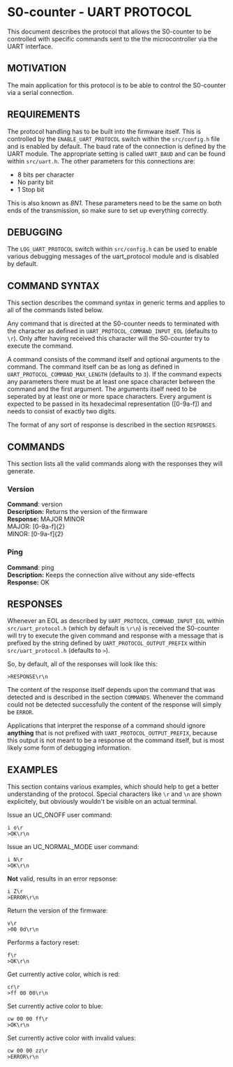 # S0-counter - UART PROTOCOL

This document describes the protocol that allows the S0-counter to be
controlled with specific commands sent to the the microcontroller via the UART
interface.

## MOTIVATION

The main application for this protocol is to be able to control the S0-counter
via a serial connection.

## REQUIREMENTS

The protocol handling has to be built into the firmware itself. This is
controlled by the `ENABLE_UART_PROTOCOL` switch within the `src/config.h` file
and is enabled by default. The baud rate of the connection is defined by the
UART module. The appropriate setting is called `UART_BAUD` and can be found
within `src/uart.h`. The other parameters for this connections are:

- 8 bits per character
- No parity bit
- 1 Stop bit

This is also known as *8N1*. These parameters need to be the same on both ends
of the transmission, so make sure to set up everything correctly.

## DEBUGGING

The `LOG_UART_PROTOCOL` switch within `src/config.h` can be used to enable
various debugging messages of the uart_protocol module and is disabled
by default.

## COMMAND SYNTAX

This section describes the command syntax in generic terms and applies to all
of the commands listed below.

Any command that is directed at the S0-counter needs to terminated with the
character as defined in `UART_PROTOCOL_COMMAND_INPUT_EOL` (defaults to `\r`).
Only after having received this character will the S0-counter try to execute
the command.

A command consists of the command itself and optional arguments to the command.
The command itself can be as long as defined in 
`UART_PROTOCOL_COMMAND_MAX_LENGTH` (defaults to `3`). If the command expects
any parameters there must be at least one space character between the command
and the first argument. The arguments itself need to be seperated by at least
one or more space characters. Every argument is expected to be passed in its
hexadecimal representation ([0-9a-f]) and needs to consist of exactly two
digits.

The format of any sort of response is described in the section `RESPONSES`.

## COMMANDS

This section lists all the valid commands along with the responses they will
generate.

### Version

**Command**: version  
**Description:** Returns the version of the firmware  
**Response:** MAJOR MINOR  
MAJOR: [0-9a-f]{2}  
MINOR: [0-9a-f]{2}

### Ping

**Command**: ping  
**Description:** Keeps the connection alive without any side-effects  
**Response:** OK

## RESPONSES

Whenever an EOL as described by `UART_PROTOCOL_COMMAND_INPUT_EOL` within
`src/uart_protocol.h` (which by default is `\r\n`) is received the S0-counter
will try to execute the given command and response with a message that is
prefixed by the string defined by `UART_PROTOCOL_OUTPUT_PREFIX` within
`src/uart_protocol.h` (defaults to `>`).

So, by default, all of the responses will look like this:

    >RESPONSE\r\n

The content of the response itself depends upon the command that was detected
and is described in the section `COMMANDS`. Whenever the command could not be
detected successfully the content of the response will simply be `ERROR`.

Applications that interpret the response of a command should ignore
**anything** that is not prefixed with `UART_PROTOCOL_OUTPUT_PREFIX`, because
this output is not meant to be a response ot the command itself, but is most
likely some form of debugging information.

## EXAMPLES

This section contains various examples, which should help to get a better
understanding of the protocol. Special characters like `\r` and `\n` are shown
explicitely, but obviously wouldn't be visible on an actual terminal.

Issue an UC_ONOFF user command:

    i o\r
    >OK\r\n


Issue an UC_NORMAL_MODE user command:

    i N\r
    >OK\r\n


**Not** valid, results in an error repsonse:

    i Z\r
    >ERROR\r\n


Return the version of the firmware:

    v\r
    >00 0d\r\n


Performs a factory reset:

    f\r
    >OK\r\n


Get currently active color, which is red:

    cr\r
    >ff 00 00\r\n


Set currently active color to blue:

    cw 00 00 ff\r
    >OK\r\n


Set currently active color with invalid values:

    cw 00 00 zz\r
    >ERROR\r\n

